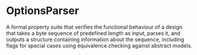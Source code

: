 # OptionsParser
A formal property suite that verifies the functional behaviour of a design that takes a byte sequence of predefined length as input, parses it, and outputs a structure containing
information about the sequence, including flags for special cases using equivalence checking against abstract models.
